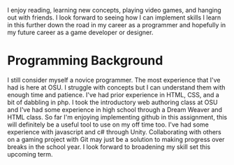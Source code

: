 I enjoy reading, learning new concepts, playing video games, 
and hanging out with friends. I look forward to seeing how I can implement skills I learn in this 
further down the road in my career as a programmer and hopefully in my future career as a game developer or 
designer. 
<h1> Programming Background </h1>
I still consider myself a novice programmer. The most experience that I've had is here at OSU. I struggle
with concepts but I can understand them with enough time and patience. I've had prior experience in HTML,
CSS, and a bit of dabbling in php. I took the introductory web authoring class at OSU and I've had some 
experience in high school through a Dream Weaver and HTML class. So far I'm enjoying implementing github in
this assignment, this will definitely be a useful tool to use on my off time too. I've had some experience with
javascript and c# through Unity. Collaborating with others on a gaming project with Git may just be a solution
to making progress over breaks in the school year. I look forward to broadening my skill set this upcoming 
term.